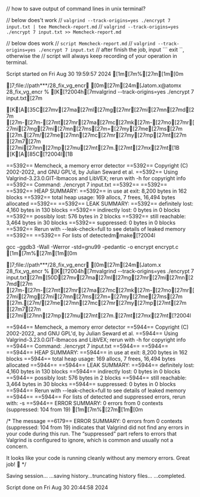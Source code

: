 // how to save output of command lines in unix terminal?

// below does't work
// ``` valgrind --track-origins=yes ./encrypt 7 input.txt | tee Memcheck-report.md ```
// ``` valgrind --track-origins=yes ./encrypt 7 input.txt >> Memcheck-report.md ```

// below does work
// ``` script Memcheck-report.md ```
// ``` valgrind --track-origins=yes ./encrypt 7 input.txt ```
// after finish the job, input ``` exit ``, otherwise the 
// script will always keep recording of your operation in terminal.

Script started on Fri Aug 30 19:59:57 2024
[1m[7m%[27m[1m[0m                                                                                             
 
]7;file://path***/28_fix_vg_encr
[0m[27m[24m[Jatom.x@atomx 28_fix_vg_encr % [K[?2004h[7mvalgrind --track-origins=yes ./encrypt 7 input.txt[27m

[K[A[35C[27mv[27ma[27ml[27mg[27mr[27mi[27mn[27md[27m [27m-[27m-[27mt[27mr[27ma[27mc[27mk[27m-[27mo[27mr[27mi[27mg[27mi[27mn[27ms[27m=[27my[27me[27ms[27m [27m.[27m/[27me[27mn[27mc[27mr[27my[27mp[27mt[27m [27m7[27m [27mi[27mn[27mp[27mu[27mt[27m.[27mt[27mx[27mt[1B
[K[A[85C[?2004l[1B

==5392== Memcheck, a memory error detector
==5392== Copyright (C) 2002-2022, and GNU GPL'd, by Julian Seward et al.
==5392== Using Valgrind-3.23.0.GIT-lbmacos and LibVEX; rerun with -h for copyright info
==5392== Command: ./encrypt 7 input.txt
==5392== 
==5392== 
==5392== HEAP SUMMARY:
==5392==     in use at exit: 8,200 bytes in 162 blocks
==5392==   total heap usage: 169 allocs, 7 frees, 16,494 bytes allocated
==5392== 
==5392== LEAK SUMMARY:
==5392==    definitely lost: 4,160 bytes in 130 blocks
==5392==    indirectly lost: 0 bytes in 0 blocks
==5392==      possibly lost: 576 bytes in 2 blocks
==5392==    still reachable: 3,464 bytes in 30 blocks
==5392==         suppressed: 0 bytes in 0 blocks
==5392== Rerun with --leak-check=full to see details of leaked memory
==5392== 
==5392== For lists of detectedmmake[?2004l

gcc -ggdb3 -Wall -Werror -std=gnu99 -pedantic -o encrypt encrypt.c
[1m[7m%[27m[1m[0m                                                                                             
 
]7;file://path***/28_fix_vg_encr
[0m[27m[24m[Jatom.x 28_fix_vg_encr % [K[?2004h[7mvalgrind --track-origins=yes ./encrypt 7 input.txt[27m[50D[27mv[27ma[27ml[27mg[27mr[27mi[27mn[27md[27m [27m-[27m-[27mt[27mr[27ma[27mc[27mk[27m-[27mo[27mr[27mi[27mg[27mi[27mn[27ms[27m=[27my[27me[27ms[27m [27m.[27m/[27me[27mn[27mc[27mr[27my[27mp[27mt[27m [27m7[27m [27mi[27mn[27mp[27mu[27mt[27m.[27mt[27mx[27mt[?2004l

==5944== Memcheck, a memory error detector
==5944== Copyright (C) 2002-2022, and GNU GPL'd, by Julian Seward et al.
==5944== Using Valgrind-3.23.0.GIT-lbmacos and LibVEX; rerun with -h for copyright info
==5944== Command: ./encrypt 7 input.txt
==5944== 
==5944== 
==5944== HEAP SUMMARY:
==5944==     in use at exit: 8,200 bytes in 162 blocks
==5944==   total heap usage: 169 allocs, 7 frees, 16,494 bytes allocated
==5944== 
==5944== LEAK SUMMARY:
==5944==    definitely lost: 4,160 bytes in 130 blocks
==5944==    indirectly lost: 0 bytes in 0 blocks
==5944==      possibly lost: 576 bytes in 2 blocks
==5944==    still reachable: 3,464 bytes in 30 blocks
==5944==         suppressed: 0 bytes in 0 blocks
==5944== Rerun with --leak-check=full to see details of leaked memory
==5944== 
==5944== For lists of detected and suppressed errors, rerun with: -s
==5944== ERROR SUMMARY: 0 errors from 0 contexts (suppressed: 104 from 19)
[1m[7m%[27m[1m[0m                                                             

/*                                                              The message ==6179== ERROR SUMMARY: 0 errors from 0 contexts (suppressed: 104 from 19) indicates that Valgrind did not find any errors in your code during this run. The “suppressed” part refers to errors that Valgrind is configured to ignore, which is common and usually not a concern.

It looks like your code is running cleanly without any memory errors. Great job! 🎉
*/            

Saving session...
...saving history...truncating history files...
...completed.

Script done on Fri Aug 30 20:44:58 2024

